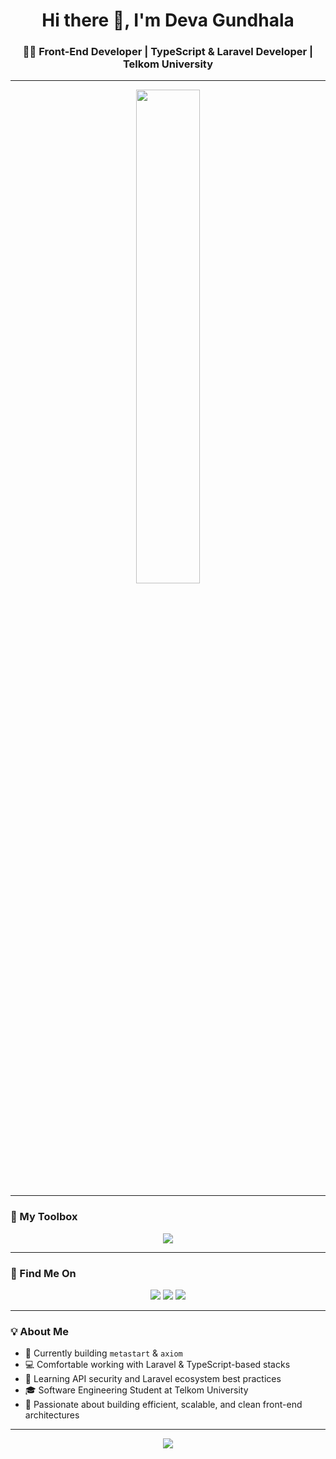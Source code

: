 <h1 align="center">Hi there 👋, I'm Deva Gundhala</h1>
<h3 align="center">🧑‍💻 Front-End Developer | TypeScript & Laravel Developer | Telkom University</h3>

---

<!-- GitHub Streak -->
<p align="center">
  <img src="https://github-readme-stats.vercel.app/api/top-langs/?username=theepar&layout=compact&theme=tokyonight&langs_count=8" width="45%"/>
</p>

---

### 🚀 My Toolbox

<p align="center">
  <img src="https://skillicons.dev/icons?i=ts,js,react,nextjs,tailwind,html,css,php,laravel,nodejs,git,github,vscode" />
</p>

---

### 📌 Find Me On

<p align="center">
  <a href="mailto:devagunow@gmail.com"><img src="https://img.shields.io/badge/Gmail-D14836?style=for-the-badge&logo=gmail&logoColor=white" /></a>
  <a href="https://linkedin.com/in/devagundhala181"><img src="https://img.shields.io/badge/LinkedIn-blue?style=for-the-badge&logo=linkedin&logoColor=white" /></a>
  <a href="https://instagram.com/sythepar"><img src="https://img.shields.io/badge/Instagram-purple?style=for-the-badge&logo=instagram&logoColor=white" /></a>
</p>

---

### 💡 About Me

- 🔭 Currently building `metastart` & `axiom`
- 💻 Comfortable working with Laravel & TypeScript-based stacks
- 🌱 Learning API security and Laravel ecosystem best practices
- 🎓 Software Engineering Student at Telkom University
- 🎯 Passionate about building efficient, scalable, and clean front-end architectures

---

<p align="center">
  <img src="https://komarev.com/ghpvc/?username=theepar&label=Profile+views&color=blueviolet&style=flat" />
</p>
